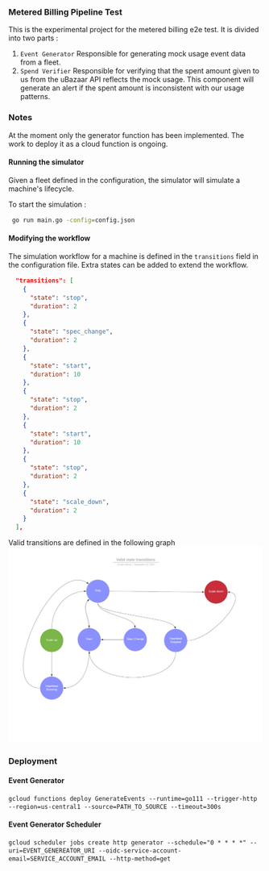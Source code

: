 ### Metered Billing Pipeline Test

This is the experimental project for the metered billing e2e test. It is divided into two parts :

1. `Event Generator` Responsible for generating mock usage event data from a fleet.
2. `Spend Verifier` Responsible for verifying that the spent amount given to us from the uBazaar API reflects the mock usage.
 This component will generate an alert if the spent amount is inconsistent with our usage patterns.
 
### Notes

At the moment only the generator function has been implemented. The work to deploy it as a cloud function is ongoing.

#### Running the simulator

Given a fleet defined in the configuration, the simulator will simulate a machine's lifecycle. 

To start the simulation :
```bash
 go run main.go -config=config.json 
```

#### Modifying the workflow

The simulation workflow for a machine is defined in the `transitions` field in the configuration file.
Extra states can be added to extend the workflow. 
```json
  "transitions": [
    {
      "state": "stop",
      "duration": 2
    },
    {
      "state": "spec_change",
      "duration": 2
    },
    {
      "state": "start",
      "duration": 10
    },
    {
      "state": "stop",
      "duration": 2
    },
    {
      "state": "start",
      "duration": 10
    },
    {
      "state": "stop",
      "duration": 2
    },
    {
      "state": "scale_down",
      "duration": 2
    }
  ],
```

Valid transitions are defined in the following graph ![Graph](states.jpeg)

### Deployment 

#### Event Generator
```shell script
gcloud functions deploy GenerateEvents --runtime=go111 --trigger-http --region=us-central1 --source=PATH_TO_SOURCE --timeout=300s
```

#### Event Generator Scheduler

```shell script
gcloud scheduler jobs create http generator --schedule="0 * * * *" --uri=EVENT_GENEREATOR_URI --oidc-service-account-email=SERVICE_ACCOUNT_EMAIL --http-method=get
```
